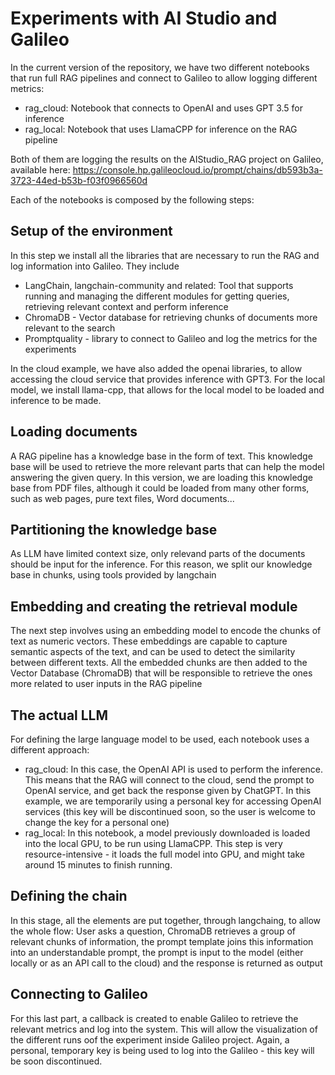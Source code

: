 # Experiments with AI Studio and Galileo

In the current version of the repository, we have two different notebooks that run full RAG pipelines and connect to Galileo to allow logging different metrics:
  * rag_cloud: Notebook that connects to OpenAI and uses GPT 3.5 for inference
  * rag_local: Notebook that uses LlamaCPP for inference on the RAG pipeline

Both of them are logging the results on the AIStudio_RAG project on Galileo, available here: https://console.hp.galileocloud.io/prompt/chains/db593b3a-3723-44ed-b53b-f03f0966560d

Each of the notebooks is composed by the following steps:

## Setup of the environment

In this step we install all the libraries that are necessary to run the RAG and log information into Galileo. They include
  * LangChain, langchain-community and related: Tool that supports running and managing the different modules for getting queries, retrieving relevant context and perform inference
  * ChromaDB - Vector database for retrieving chunks of documents more relevant to the search
  * Promptquality - library to connect to Galileo and log the metrics for the experiments

In the cloud example, we have also added the openai libraries, to allow accessing the cloud service that provides inference with GPT3. For the local model, we install llama-cpp, that allows for the local model to be loaded and inference to be made.

## Loading documents

A RAG pipeline has a knowledge base in the form of text. This knowledge base will be used to retrieve the more relevant parts that can help the model answering the given query. In this version, we are loading this knowledge base from PDF files, although it could be loaded from many other forms, such as web pages, pure text files, Word documents...

## Partitioning the knowledge base

As LLM have limited context size, only relevand parts of the documents should be input for the inference. For this reason, we split our knowledge base in chunks, using tools provided by langchain

## Embedding and creating the retrieval module

The next step involves using an embedding model to encode the chunks of text as numeric vectors. These embeddings are capable to capture semantic aspects of the text, and can be used to detect the similarity between different texts. All the embedded chunks are then added to the Vector Database (ChromaDB) that will be responsible to retrieve the ones more related to user inputs in the RAG pipeline

## The actual LLM 

For defining the large language model to be used, each notebook uses a different approach:
  * rag_cloud: In this case, the OpenAI API is used to perform the inference. This means that the RAG will connect to the cloud, send the prompt to OpenAI service, and get back the response given by ChatGPT. In this example, we are temporarily using a personal key for accessing OpenAI services (this key will be discontinued soon, so the user is welcome to change the key for a personal one)
  * rag_local: In this notebook, a model previously downloaded is loaded into the local GPU, to be run using LlamaCPP. This step is very resource-intensive - it loads the full model into GPU, and might take around 15 minutes to finish running.

## Defining the chain

In this stage, all the elements are put together, through langchaing, to allow the whole flow: User asks a question, ChromaDB retrieves a group of relevant chunks of information, the prompt template joins this information into an understandable prompt, the prompt is input to the model (either locally or as an API call to the cloud) and the response is returned as output

## Connecting to Galileo

For this last part, a callback is created to enable Galileo to retrieve the relevant metrics and log into the system. This will allow the visualization of the different runs oof the experiment inside Galileo project. Again, a personal, temporary key is being used to log into the Galileo - this key will be soon discontinued.
